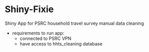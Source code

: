 # Shiny-Fixie

Shiny App for PSRC household travel survey manual data cleaning

- requirements to run app: 
  - connected to PSRC VPN 
  - have access to hhts_cleaning database
